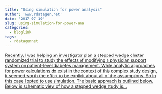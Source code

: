 ```yaml
---
title: "Using simulation for power analysis"
author: 'www.rdatagen.net'
date: '2017-07-10'
slug: using-simulation-for-power-ana
categories:
  - bloglink
tags:
  - rdatagennet
---
```


[Recently, I was helping an investigator plan a stepped wedge cluster randomized trial to study the effects of modifying a physician support system on patient-level diabetes management. While analytic approaches for power calculations do exist in the context of this complex study design, it seemed worth the effort to be explicit about all of the assumptions. So in this case I opted to use simulation. The basic approach is outlined below. Below is schematic view of how a stepped wedge study is...<click to read more>](https://www.rdatagen.net/post/using-simulation-for-power-analysis-an-example/)

